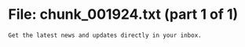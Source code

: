 ﻿# File: chunk_001924.txt (part 1 of 1)
```
Get the latest news and updates directly in your inbox.
```

